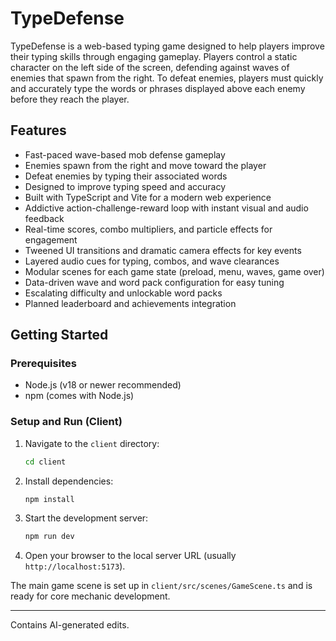 # TypeDefense

TypeDefense is a web-based typing game designed to help players improve their typing skills through engaging gameplay. Players control a static character on the left side of the screen, defending against waves of enemies that spawn from the right. To defeat enemies, players must quickly and accurately type the words or phrases displayed above each enemy before they reach the player.

## Features

- Fast-paced wave-based mob defense gameplay
- Enemies spawn from the right and move toward the player
- Defeat enemies by typing their associated words
- Designed to improve typing speed and accuracy
- Built with TypeScript and Vite for a modern web experience
- Addictive action-challenge-reward loop with instant visual and audio feedback
- Real-time scores, combo multipliers, and particle effects for engagement
- Tweened UI transitions and dramatic camera effects for key events
- Layered audio cues for typing, combos, and wave clearances
- Modular scenes for each game state (preload, menu, waves, game over)
- Data-driven wave and word pack configuration for easy tuning
- Escalating difficulty and unlockable word packs
- Planned leaderboard and achievements integration

## Getting Started

### Prerequisites

- Node.js (v18 or newer recommended)
- npm (comes with Node.js)

### Setup and Run (Client)

1. Navigate to the `client` directory:

   ```bash
   cd client
   ```

2. Install dependencies:

   ```bash
   npm install
   ```

3. Start the development server:

   ```bash
   npm run dev
   ```

4. Open your browser to the local server URL (usually `http://localhost:5173`).

The main game scene is set up in `client/src/scenes/GameScene.ts` and is ready for core mechanic development.

---
Contains AI-generated edits.
